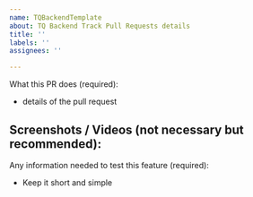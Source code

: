 ```yaml
---
name: TQBackendTemplate
about: TQ Backend Track Pull Requests details
title: ''
labels: ''
assignees: ''

---
```


What this PR does (required):
- details of the pull request

Screenshots / Videos (not necessary but recommended):
- 

Any information needed to test this feature (required):
- Keep it short and simple
